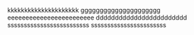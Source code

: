 kkkkkkkkkkkkkkkkkkkkk
ggggggggggggggggggggg
eeeeeeeeeeeeeeeeeeeeeeee
dddddddddddddddddddddddd
sssssssssssssssssssssssss
sssssssssssssssssssssss
